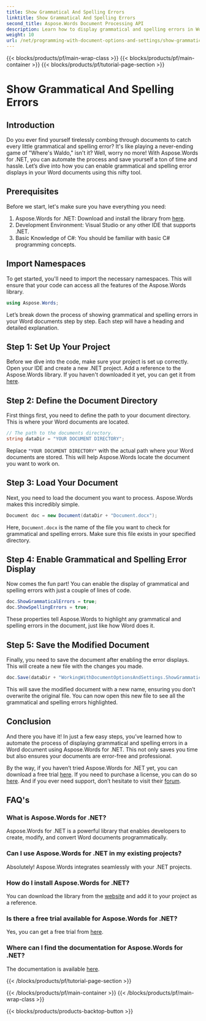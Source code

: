 ```yaml
---
title: Show Grammatical And Spelling Errors
linktitle: Show Grammatical And Spelling Errors
second_title: Aspose.Words Document Processing API
description: Learn how to display grammatical and spelling errors in Word documents using Aspose.Words for .NET with this comprehensive tutorial.
weight: 10
url: /net/programming-with-document-options-and-settings/show-grammatical-and-spelling-errors/
---
```


{{< blocks/products/pf/main-wrap-class >}}
{{< blocks/products/pf/main-container >}}
{{< blocks/products/pf/tutorial-page-section >}}

# Show Grammatical And Spelling Errors

## Introduction

Do you ever find yourself tirelessly combing through documents to catch every little grammatical and spelling error? It's like playing a never-ending game of "Where's Waldo," isn't it? Well, worry no more! With Aspose.Words for .NET, you can automate the process and save yourself a ton of time and hassle. Let’s dive into how you can enable grammatical and spelling error displays in your Word documents using this nifty tool.

## Prerequisites

Before we start, let's make sure you have everything you need:

1. Aspose.Words for .NET: Download and install the library from [here](https://releases.aspose.com/words/net/).
2. Development Environment: Visual Studio or any other IDE that supports .NET.
3. Basic Knowledge of C#: You should be familiar with basic C# programming concepts.

## Import Namespaces

To get started, you'll need to import the necessary namespaces. This will ensure that your code can access all the features of the Aspose.Words library.

```csharp
using Aspose.Words;
```

Let’s break down the process of showing grammatical and spelling errors in your Word documents step by step. Each step will have a heading and detailed explanation.

## Step 1: Set Up Your Project

Before we dive into the code, make sure your project is set up correctly. Open your IDE and create a new .NET project. Add a reference to the Aspose.Words library. If you haven't downloaded it yet, you can get it from [here](https://releases.aspose.com/words/net/).

## Step 2: Define the Document Directory

First things first, you need to define the path to your document directory. This is where your Word documents are located.

```csharp
// The path to the documents directory.
string dataDir = "YOUR DOCUMENT DIRECTORY";
```

Replace `"YOUR DOCUMENT DIRECTORY"` with the actual path where your Word documents are stored. This will help Aspose.Words locate the document you want to work on.

## Step 3: Load Your Document

Next, you need to load the document you want to process. Aspose.Words makes this incredibly simple.

```csharp
Document doc = new Document(dataDir + "Document.docx");
```

Here, `Document.docx` is the name of the file you want to check for grammatical and spelling errors. Make sure this file exists in your specified directory.

## Step 4: Enable Grammatical and Spelling Error Display

Now comes the fun part! You can enable the display of grammatical and spelling errors with just a couple of lines of code.

```csharp
doc.ShowGrammaticalErrors = true;
doc.ShowSpellingErrors = true;
```

These properties tell Aspose.Words to highlight any grammatical and spelling errors in the document, just like how Word does it.

## Step 5: Save the Modified Document

Finally, you need to save the document after enabling the error displays. This will create a new file with the changes you made.

```csharp
doc.Save(dataDir + "WorkingWithDocumentOptionsAndSettings.ShowGrammaticalAndSpellingErrors.docx");
```

This will save the modified document with a new name, ensuring you don’t overwrite the original file. You can now open this new file to see all the grammatical and spelling errors highlighted.

## Conclusion

And there you have it! In just a few easy steps, you’ve learned how to automate the process of displaying grammatical and spelling errors in a Word document using Aspose.Words for .NET. This not only saves you time but also ensures your documents are error-free and professional.

By the way, if you haven’t tried Aspose.Words for .NET yet, you can download a free trial [here](https://releases.aspose.com/). If you need to purchase a license, you can do so [here](https://purchase.aspose.com/buy). And if you ever need support, don’t hesitate to visit their [forum](https://forum.aspose.com/c/words/8).

## FAQ's

### What is Aspose.Words for .NET?
Aspose.Words for .NET is a powerful library that enables developers to create, modify, and convert Word documents programmatically.

### Can I use Aspose.Words for .NET in my existing projects?
Absolutely! Aspose.Words integrates seamlessly with your .NET projects.

### How do I install Aspose.Words for .NET?
You can download the library from the [website](https://releases.aspose.com/words/net/) and add it to your project as a reference.

### Is there a free trial available for Aspose.Words for .NET?
Yes, you can get a free trial from [here](https://releases.aspose.com/).

### Where can I find the documentation for Aspose.Words for .NET?
The documentation is available [here](https://reference.aspose.com/words/net/).


{{< /blocks/products/pf/tutorial-page-section >}}

{{< /blocks/products/pf/main-container >}}
{{< /blocks/products/pf/main-wrap-class >}}

{{< blocks/products/products-backtop-button >}}
